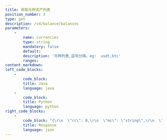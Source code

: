 ```yaml
---
title: 获取币种资产列表
position_number: 3
type: get
description: /v4/balance/balances
parameters:
    -
        name: currencies
        type: string
        mandatory: false
        default:
        description: '币种列表,逗号分隔，eg:  usdt,btc'
        ranges:
content_markdown:
left_code_blocks:
    -
        code_block:
        title: Java
        language: java
    -
        code_block:
        title: Python
        language: python
right_code_blocks:
    -
        code_block: "{\r\n  \"rc\": 0,\r\n  \"mc\": \"string\",\r\n  \"ma\": [\r\n    {}\r\n  ],\r\n  \"result\": {\r\n    \"totalBtcAmount\": 0,\r\n    \"assets\": [    //参数内容参考获取单个币种资产接口\r\n      {        \r\n        \"currency\": \"string\",\r\n        \"currencyId\": 0,\r\n        \"frozenAmount\": 0,\r\n        \"availableAmount\": 0,\r\n        \"totalAmount\": 0,\r\n        \"convertBtcAmount\": 0\r\n      }\r\n    ]\r\n  }\r\n}"
        title: Response
        language: json
---
```

